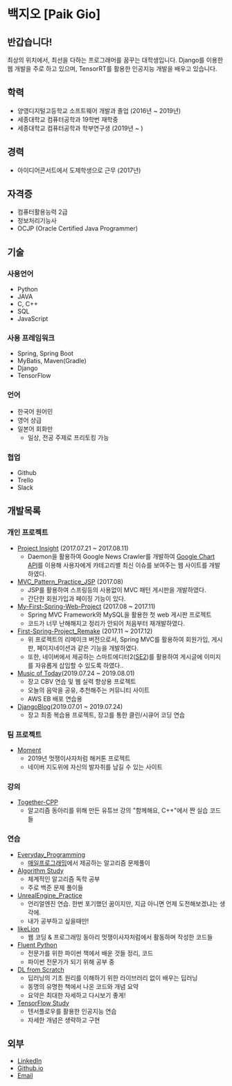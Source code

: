 # 백지오 [Paik Gio]
## 반갑습니다!
최상의 위치에서, 최선을 다하는 프로그래머를 꿈꾸는 대학생입니다.
Django를 이용한 웹 개발을 주로 하고 있으며, TensorRT를 활용한 인공지능 개발을 배우고 있습니다.
## 학력
- 양영디지털고등학교 소프트웨어 개발과 졸업 (2016년 ~ 2019년)
- 세종대학교 컴퓨터공학과 19학번 재학중
- 세종대학교 컴퓨터공학과 학부연구생 (2019년 ~ )
## 경력
- 아이디어콘서트에서 도제학생으로 근무 (2017년)
## 자격증
- 컴퓨터활용능력 2급
- 정보처리기능사
- OCJP (Oracle Certified Java Programmer)
## 기술
### 사용언어
- Python
- JAVA
- C, C++
- SQL
- JavaScript
### 사용 프레임워크
- Spring, Spring Boot
- MyBatis, Maven(Gradle)
- Django
- TensorFlow
### 언어
- 한국어 원어민
- 영어 상급
- 일본어 회화만
  - 일상, 전공 주제로 프리토킹 가능
### 협업
 - Github
 - Trello
 - Slack
## 개발목록
### 개인 프로젝트
- [Project Insight](https://github.com/skyil7/Project-Insight) (2017.07.21 ~ 2017.08.11)
  - Daemon을 활용하여 Google News Crawler를 개발하여 [Google Chart API](https://developers.google.com/chart/)를 이용해 사용자에게 카테고리별 최신 이슈를 보여주는 웹 사이트를 개발하였다.
- [MVC_Pattern_Practice_JSP](https://github.com/skyil7/MVC_Pattern_Practice_JSP) (2017.08)
  - JSP를 활용하여 스프링등의 사용없이 MVC 패턴 게시판을 개발하였다.
  - 간단한 회원가입과 페이징 기능이 있다.
- [My-First-Spring-Web-Project](https://github.com/skyil7/My-First-Spring-Web-Project) (2017.08 ~ 2017.11)
  - Spring MVC Framework와 MySQL을 활용한 첫 web 게시판 프로젝트
  - 코드가 너무 난해해지고 정리가 안되어 처음부터 재개발하였다.
- [First-Spring-Project_Remake](https://github.com/skyil7/First-Spring-Project_Remake) (2017.11 ~ 2017.12)
  - 위 프로젝트의 리메이크 버전으로서, Spring MVC를 활용하여 회원가입, 게시판, 페이지네이션과 같은 기능을 개발하였다.
  - 또한, 네이버에서 제공하는 스마트에디터2([SE2](https://github.com/naver/smarteditor2))를 활용하여 게시글에 이미지를 자유롭게 삽입할 수 있도록 하였다..
- [Music of Today](https://github.com/skyil7/Music_of_Today)(2019.07.24 ~ 2019.08.01)
  - 장고 CBV 연습 및 웹 실력 향상용 프로젝트
  - 오늘의 음악을 공유, 추천해주는 커뮤니티 사이트
  - AWS EB 배포 연습용
- [DjangoBlog](https://github.com/skyil7/DjangoBlog)(2019.07.01 ~ 2019.07.24)
  - 장고 최종 복습용 프로젝트, 장고를 통한 클린/시큐어 코딩 연습
### 팀 프로젝트
- [Moment](https://github.com/skyil7/Moment)
  - 2019년 멋쟁이사자처럼 해커톤 프로젝트
  - 네이버 지도위에 자신의 발자취를 남길 수 있는 사이트
### 강의
- [Together-CPP](https://github.com/skyil7/Together-CPP)
  - 알고리즘 동아리를 위해 만든 유튜브 강의 "함께해요, C++"에서 짠 실습 코드들
### 연습
- [Everyday_Programming](https://github.com/skyil7/Everyday_Programming)
  - [매일프로그래밍](http://mailprogramming.com/)에서 제공하는 알고리즘 문제풀이
- [Algorithm Study](https://github.com/skyil7/AlgorithmStudy)
  - 체계적인 알고리즘 독학 공부
  - 주로 백준 문제 풀이들
- [UnrealEngine_Practice](https://github.com/skyil7/UnrealEngine_Practice)
  - 언리얼엔진 연습. 한번 포기했던 꿈이지만, 지금 아니면 언제 도전해보겠냐는 생각에.
  - 내가 공부하고 싶을때만!
- [likeLion](https://github.com/skyil7/likeLion)
  - 웹 코딩 & 프로그래밍 동아리 멋쟁이사자처럼에서 활동하며 작성한 코드들
- [Fluent Python](https://github.com/skyil7/Fluent-Python)
  - 전문가를 위한 파이썬 책에서 배운 것들 정리, 코드
  - 파이썬 전문가가 되기 위해 공부 중
- [DL from Scratch](https://github.com/skyil7/DL-from-Scratch)
  - 딥러닝의 기초 원리를 이해하기 위한 라이브러리 없이 배우는 딥러닝
  - 동명의 유명한 책에서 나온 코드와 개념 요약
  - 요약은 최대한 자세하고 다시보기 좋게!
- [TensorFlow Study](https://github.com/skyil7/TensorFlow_Study)
  - 텐서플로우를 활용한 인공지능 연습
  - 자세한 개념은 생략하고 구현 
## 외부 
- [LinkedIn](https://www.linkedin.com/in/지오-백-476348175/)
- [Github.io](https://skyil7.github.io)
- [Email](giopaik@naver.com)
